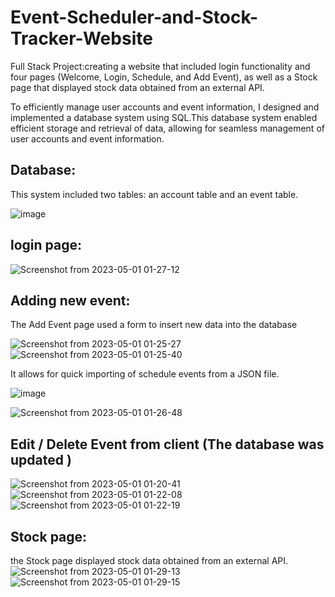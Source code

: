 # Event-Scheduler-and-Stock-Tracker-Website
Full Stack Project:creating a website that included login functionality and four pages (Welcome, Login, Schedule, and Add Event), as well as a Stock page that displayed stock data obtained from an external API.

To efficiently manage user accounts and event information, I designed and implemented a database system using SQL.This database system enabled efficient storage and retrieval of data, allowing for seamless management of user accounts and event information.

## Database:
This system included two tables: an account table and an event table. 

![image](https://user-images.githubusercontent.com/112202949/235239034-14dca81e-7a7f-4a2a-9465-1eb8870d14ab.png)



## login page: 

![Screenshot from 2023-05-01 01-27-12](https://user-images.githubusercontent.com/112202949/235416696-1e6d89d8-c56c-418c-a053-969fc4dc2412.png)


## Adding new event:
The Add Event page used a form to insert new data into the database

![Screenshot from 2023-05-01 01-25-27](https://user-images.githubusercontent.com/112202949/235416729-ccd333be-83ec-41ec-873c-389f58c2055e.png)
![Screenshot from 2023-05-01 01-25-40](https://user-images.githubusercontent.com/112202949/235416737-1f558e42-6ddf-484a-9e87-77d1276a9707.png)



It allows for quick importing of schedule events from a JSON file. 

![image](https://user-images.githubusercontent.com/112202949/235238371-97ead17a-f40d-4693-b13a-ef34d8a75beb.png)

![Screenshot from 2023-05-01 01-26-48](https://user-images.githubusercontent.com/112202949/235416768-ab7d9f23-73d7-449d-81a9-4afa9dcf54ea.png)



## Edit / Delete Event from client (The database was updated )
![Screenshot from 2023-05-01 01-20-41](https://user-images.githubusercontent.com/112202949/235416116-18a14ec1-5038-42d0-9a7c-021c50f3c606.png)
![Screenshot from 2023-05-01 01-22-08](https://user-images.githubusercontent.com/112202949/235416212-65d0df63-32ff-4846-9367-c53c6be03c50.png)
![Screenshot from 2023-05-01 01-22-19](https://user-images.githubusercontent.com/112202949/235416215-f93fa288-45be-4baf-97b2-d01c17fe7eed.png)


## Stock page:
the Stock page displayed stock data obtained from an external API.
![Screenshot from 2023-05-01 01-29-13](https://user-images.githubusercontent.com/112202949/235416891-f5376719-1b03-4303-91b9-a115083db56c.png)
![Screenshot from 2023-05-01 01-29-15](https://user-images.githubusercontent.com/112202949/235416899-8de2b840-109f-4041-be09-ba80fc424d64.png)

